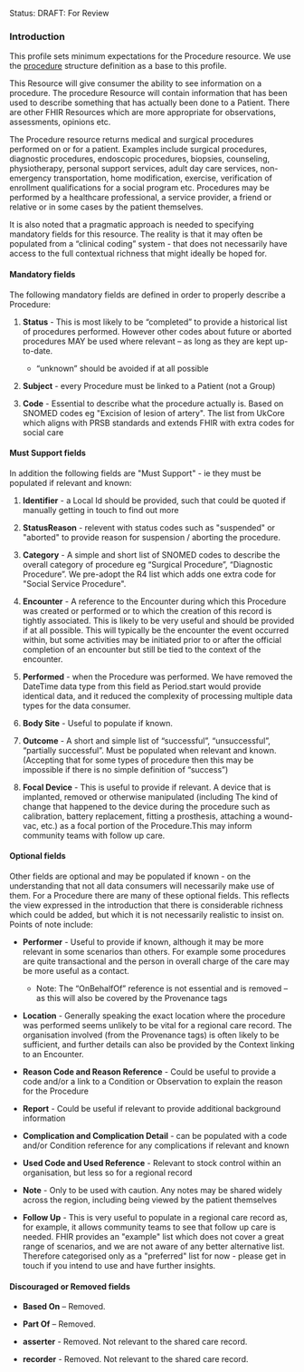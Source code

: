 Status: DRAFT: For Review

### **Introduction**
This profile sets minimum expectations for the Procedure resource. We use the [procedure](https://simplifier.net/hl7fhirukcorer4/ukcore-procedure) structure definition as a base to this profile.

This Resource will give consumer the ability to see information on a procedure. The procedure Resource will contain information that has been used to describe something that has actually been done to a Patient. There are other FHIR Resources which are more appropriate for observations, assessments, opinions etc.

The Procedure resource returns medical and surgical procedures performed on or for a patient. Examples include surgical procedures, diagnostic procedures, endoscopic procedures, biopsies, counseling, physiotherapy, personal support services, adult day care services, non-emergency transportation, home modification, exercise, verification of enrollment qualifications for a social program etc. Procedures may be performed by a healthcare professional, a service provider, a friend or relative or in some cases by the patient themselves.

It is also noted that a pragmatic approach is needed to specifying mandatory fields for this resource. The reality is that it may often be populated from a “clinical coding” system - that does not necessarily have access to the full contextual richness that might ideally be hoped for.


#### **Mandatory fields**
The following mandatory fields are defined in order to properly describe a Procedure:

1. **Status** - This is most likely to be “completed” to provide a historical list of procedures performed. However other codes about future or aborted procedures MAY be used where relevant – as long as they are kept up-to-date.
   - “unknown” should be avoided if at all possible

2. **Subject** - every Procedure must be linked to a Patient (not a Group)

3. **Code** - Essential to describe what the procedure actually is. Based on SNOMED codes eg "Excision of lesion of artery". The list from UkCore which aligns with PRSB standards and extends FHIR with extra codes for social care


#### **Must Support fields**
In addition the following fields are "Must Support" - ie they must be populated if relevant and known:

1. **Identifier** - a Local Id should be provided, such that could be quoted if manually getting in touch to find out more

2. **StatusReason** - relevent with status codes such as "suspended" or "aborted" to provide reason for suspension / aborting the procedure. 

3. **Category** - A simple and short list of SNOMED codes to describe the overall category of procedure eg “Surgical Procedure”, “Diagnostic Procedure”. We pre-adopt the R4 list which adds one extra code for "Social Service Procedure".

4. **Encounter** - A reference to the Encounter during which this Procedure was created or performed or to which the creation of this record is tightly associated. This is likely to be very useful and should be provided if at all possible. This will typically be the encounter the event occurred within, but some activities may be initiated prior to or after the official completion of an encounter but still be tied to the context of the encounter.

5. **Performed** - when the Procedure was performed. We have removed the DateTime data type from this field as Period.start would provide identical data, and it reduced the complexity of processing multiple data types for the data consumer.

6. **Body Site** - Useful to populate if known.

7. **Outcome** - A short and simple list of “successful”, “unsuccessful”, “partially successful”. Must be populated when relevant and known. (Accepting that for some types of procedure then this may be impossible if there is no simple definition of “success”)

8. **Focal Device** - This is useful to provide if relevant. A device that is implanted, removed or otherwise manipulated (including The kind of change that happened to the device during the procedure such as calibration, battery replacement, fitting a prosthesis, attaching a wound-vac, etc.) as a focal portion of the Procedure.This may inform community teams with follow up care.


#### **Optional fields**
Other fields are optional and may be populated if known - on the understanding that not all data consumers will necessarily make use of them. For a Procedure there are many of these optional fields. This reflects the view expressed in the introduction that there is considerable richness which could be added, but which it is not necessarily realistic to insist on. Points of note include:

  - **Performer** - Useful to provide if known, although it may be more relevant in some scenarios than others. For example some procedures are quite transactional and the person in overall charge of the care may be more useful as a contact.
      - Note: The “OnBehalfOf” reference is not essential and is removed – as this will also be covered by the Provenance tags

  - **Location** - Generally speaking the exact location where the procedure was performed seems unlikely to be vital for a regional care record. The organisation involved (from the Provenance tags) is often likely to be sufficient, and further details can also be provided by the Context linking to an Encounter.

  - **Reason Code and Reason Reference** - Could be useful to provide a code and/or a link to a Condition or Observation to explain the reason for the Procedure  

  - **Report** - Could be useful if relevant to provide additional background information

  - **Complication and Complication Detail** - can be populated with a code and/or Condition reference for any complications if relevant and known

  - **Used Code and Used Reference** - Relevant to stock control within an organisation, but less so for a regional record

 - **Note** - Only to be used with caution. Any notes may be shared widely across the region, including being viewed by the patient themselves

 - **Follow Up** - This is very useful to populate in a regional care record as, for example, it allows community teams to see that follow up care is needed. FHIR provides an "example" list which does not cover a great range of scenarios, and we are not aware of any better alternative list. Therefore categorised only as a "preferred" list for now - please get in touch if you intend to use and have further insights.


#### **Discouraged or Removed fields**
 
 - **Based On** – Removed.

 - **Part Of** – Removed.

 - **asserter**  - Removed. Not relevant to the shared care record.

 - **recorder** - Removed. Not relevant to the shared care record.